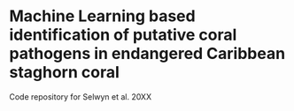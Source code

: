 # Machine Learning based identification of putative coral pathogens in endangered Caribbean staghorn coral

Code repository for Selwyn et al. 20XX
